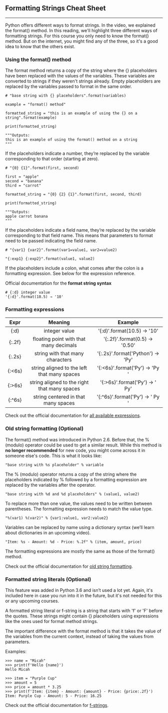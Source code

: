 ## Formatting Strings Cheat Sheet

<hr>

Python offers different ways to format strings. In the video, we explained the format() method. In this reading, we'll highlight three different ways of formatting strings. For this course you only need to know the format() method. But on the internet, you might find any of the three, so it's a good idea to know that the others exist.

### Using the format() method

The format method returns a copy of the string where the {} placeholders have been replaced with the values of the variables. These variables are converted to strings if they weren't strings already. Empty placeholders are replaced by the variables passed to format in the same order.

```
# "base string with {} placeholders".format(variables)

example = "format() method"

formatted_string = "this is an example of using the {} on a string".format(example)

print(formatted_string)

"""Outputs:
this is an example of using the format() method on a string
"""
```

If the placeholders indicate a number, they’re replaced by the variable corresponding to that order (starting at zero).

```
# "{0} {1}".format(first, second)

first = "apple"
second = "banana"
third = "carrot"

formatted_string = "{0} {2} {1}".format(first, second, third)

print(formatted_string)

"""Outputs:
apple carrot banana
"""
```

If the placeholders indicate a field name, they’re replaced by the variable corresponding to that field name. This means that parameters to format need to be passed indicating the field name.

```
# "{var1} {var2}".format(var1=value1, var2=value2)
```

```
"{:exp1} {:exp2}".format(value1, value2)
```

If the placeholders include a colon, what comes after the colon is a formatting expression. See below for the expression reference.

Official documentation for the **format string syntax**

```
# {:d} integer value
'{:d}'.format(10.5) → '10'
```

### Formatting expressions

|  Expr  |                    Meaning                   |              Example             |
|:------:|:--------------------------------------------:|:--------------------------------:|
| {:d}   | integer value                                | '{:d}'.format(10.5) → '10'       |
| {:.2f} | floating point with that many decimals       | '{:.2f}'.format(0.5) → '0.50'    |
| {:.2s} | string with that many characters             | '{:.2s}'.format('Python') → 'Py' |
| {:<6s} | string aligned to the left that many spaces  | '{:<6s}'.format('Py') → 'Py    ' |
| {:>6s} | string aligned to the right that many spaces | '{:>6s}'.format('Py') → '    Py' |
| {:^6s} | string centered in that many spaces          | '{:^6s}'.format('Py') → '  Py  ' | 

Check out the official documentation for [all available expressions](https://docs.python.org/3/library/string.html#format-specification-mini-language).

### Old string formatting (Optional)

The format() method was introduced in Python 2.6. Before that, the % (modulo) operator could be used to get a similar result. While this method is **no longer recommended** for new code, you might come across it in someone else's code. This is what it looks like:

`"base string with %s placeholder" % variable`

The % (modulo) operator returns a copy of the string where the placeholders indicated by %  followed by a formatting expression are replaced by the variables after the operator.

`"base string with %d and %d placeholders" % (value1, value2)`

To replace more than one value, the values need to be written between parentheses. The formatting expression needs to match the value type.

`"%(var1) %(var2)" % {var1:value1, var2:value2}`

Variables can be replaced by name using a dictionary syntax (we’ll learn about dictionaries in an upcoming video).

`"Item: %s - Amount: %d - Price: %.2f" % (item, amount, price)`

The formatting expressions are mostly the same as those of the format() method. 

Check out the official documentation for [old string formatting](https://docs.python.org/3/library/stdtypes.html#old-string-formatting).

### Formatted string literals (Optional)

This feature was added in Python 3.6 and isn’t used a lot yet. Again, it's included here in case you run into it in the future, but it's not needed for this or any upcoming courses.

A formatted string literal or f-string is a string that starts with 'f' or 'F' before the quotes. These strings might contain {} placeholders using expressions like the ones used for format method strings.

The important difference with the format method is that it takes the value of the variables from the current context, instead of taking the values from parameters.

Examples:

```
>>> name = "Micah"
>>> print(f'Hello {name}')
Hello Micah

>>> item = "Purple Cup"
>>> amount = 5
>>> price = amount * 3.25
>>> print(f'Item: {item} - Amount: {amount} - Price: {price:.2f}')
Item: Purple Cup - Amount: 5 - Price: 16.25
```

Check out the official documentation for [f-strings](https://docs.python.org/3/reference/lexical_analysis.html#f-strings).
